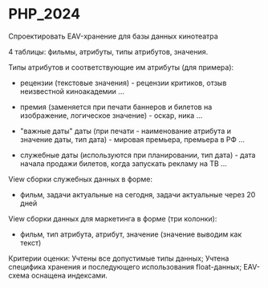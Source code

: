 # PHP_2024

Спроектировать EAV-хранение для базы данных кинотеатра

4 таблицы: фильмы, атрибуты, типы атрибутов, значения.

Типы атрибутов и соответствующие им атрибуты (для примера):

- рецензии (текстовые значения) - рецензии критиков, отзыв неизвестной киноакадемии ...

- премия (заменяется при печати баннеров и билетов на изображение, логическое значение) - оскар, ника ...

- "важные даты" даты (при печати - наименование атрибута и значение даты, тип дата) - мировая премьера, премьера в РФ ...

- служебные даты (используются при планировании, тип дата) - дата начала продажи билетов, когда запускать рекламу на ТВ ...

View сборки служебных данных в форме:

- фильм, задачи актуальные на сегодня, задачи актуальные через 20 дней

View сборки данных для маркетинга в форме (три колонки):

- фильм, тип атрибута, атрибут, значение (значение выводим как текст)


Критерии оценки:
Учтены все допустимые типы данных;
Учтена специфика хранения и последующего использования float-данных;
EAV-схема оснащена индексами.

